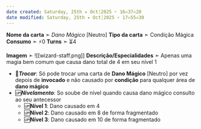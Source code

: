 ```yaml
---
date created: Saturday, 25th ✦ Oct┆2025 ➣ 16▫37▫20 
date modified: Saturday, 25th ✦ Oct┆2025 ➣ 17▫55▫30 
---
```

**Nome da carta** ➣ *Dano Mágico* \[Neutro\]
**Tipo da carta** ➣ Condição Mágica
**Consumo** ➣ ⚡0
**Turns** ➣ ⏳4

**Imagem** ➣ ![[wizard-staff.png]]
**Descrição/Especialidades** ➣ Apenas uma magia bem comum que causa dano total de 4 em seu nível 1

- 🔁***Trocar***: Só pode trocar uma carta de **Dano Mágico** \[Neutro\] por vez depois de **invocado** e não causado por **condição** para qualquer área de **dano mágico**
- 🆙***Nivelamento***: So soube de nível quando causa dano mágico consulto ao seu antecessor
	- 🆙**Nível 1**: Dano causado em 4
	- 🆙**Nível 2**: Dano causado em 8 de forma fragmentado
	- 🆙**Nível 3**: Dano causado em 10 de forma fragmentado

